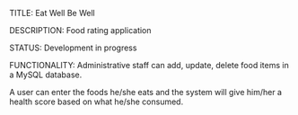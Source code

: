 TITLE: Eat Well Be Well

DESCRIPTION: Food rating application

STATUS: Development in progress

FUNCTIONALITY: 
Administrative staff can add, update, delete food items in a MySQL database.

A user can enter the foods he/she eats and the system will give him/her a health score based on what he/she consumed.